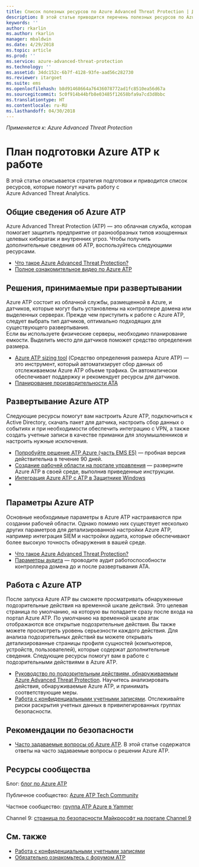 ```yaml
---
title: Список полезных ресурсов по Azure Advanced Threat Protection | Документация Майкрософт
description: В этой статье приводится перечень полезных ресурсов по Azure ATP
keywords: ''
author: rkarlin
ms.author: rkarlin
manager: mbaldwin
ms.date: 4/29/2018
ms.topic: article
ms.prod: ''
ms.service: azure-advanced-threat-protection
ms.technology: ''
ms.assetid: 34dc152c-6b7f-4128-93fe-aad56c282730
ms.reviewer: itargoet
ms.suite: ems
ms.openlocfilehash: b8d91468664a76436078772ad1fc8510ea56d67a
ms.sourcegitcommit: 5c0f914b44bfb8e03485f12658bfa9a7cd3d8bbc
ms.translationtype: HT
ms.contentlocale: ru-RU
ms.lasthandoff: 04/30/2018
---
```

*Применяется к: Azure Advanced Threat Protection*



# <a name="azure-atp-readiness-guide"></a>План подготовки Azure ATP к работе

В этой статье описывается стратегия подготовки и приводится список ресурсов, которые помогут начать работу с Azure Advanced Threat Analytics. 

## <a name="understanding-azure-atp"></a>Общие сведения об Azure ATP

Azure Advanced Threat Protection (ATP) — это облачная служба, которая помогает защитить предприятие от разнообразных типов изощренных целевых кибератак и внутренних угроз. Чтобы получить дополнительные сведения об ATP, воспользуйтесь следующими ресурсами. 
- [Что такое Azure Advanced Threat Protection?](what-is-atp.md)
- [Полное ознакомительное видео по Azure ATP](https://www.youtube.com/watch?v=KX-xpFc0sBw) 

## <a name="deployment-decisions"></a>Решения, принимаемые при развертывании

Azure ATP состоит из облачной службы, размещенной в Azure, и датчиков, которые могут быть установлены на контроллере домена или выделенных серверах. Прежде чем приступить к работе с Azure ATP, следует выбрать тип датчиков, оптимально подходящих для существующего развертывания.<br>Если вы используете физические серверы, необходимо планирование емкости. Выделить место для датчиков поможет средство определения размера. 
- [Azure ATP sizing tool](http://aka.ms/aatpsizingtool) (Средство определения размера Azure ATP) — это инструмент, который автоматизирует сбор данных об отслеживаемом Azure ATP объеме трафика. Он автоматически обеспечивает поддержку и рекомендует ресурсы для датчиков. 
- [Планирование производительности ATA](atp-capacity-planning.md)

## <a name="deploy-azure-atp"></a>Развертывание Azure ATP

Следующие ресурсы помогут вам настроить Azure ATP, подключиться к Active Directory, скачать пакет для датчика, настроить сбор данных о событиях и при необходимости обеспечить интеграцию с VPN, а также создать учетные записи в качестве приманки для злоумышленников и настроить нужные исключения. 
- [Попробуйте решение ATP Azure (часть EMS E5)](http://aka.ms/aatptrial) — пробная версия действительна в течение 90 дней.
- [Создание рабочей области на портале управления](install-atp-step1.md) — разверните Azure ATP в своей среде, выполнив приведенные инструкции.
- [Интеграция Azure ATP с ATP в Защитнике Windows](integrate-wd-atp.md)
- 
## <a name="azure-atp-settings"></a>Параметры Azure ATP

Основные необходимые параметры в Azure ATP настраиваются при создании рабочей области. Однако помимо них существует несколько других параметров для детализированной настройки Azure ATP, например интеграция SIEM и настройки аудита, которые обеспечивают более высокую точность обнаружения в вашей среде. 

- [Что такое Azure Advanced Threat Protection?](what-is-atp.md)
- [Параметры аудита](https://blogs.technet.microsoft.com/positivesecurity/2017/08/18/ata-auditing-auditpol-advanced-audit-settings-enforcement-lightweight-gateway-service-discovery/) — проводите аудит работоспособности контроллера домена до и после развертывания ATA. 

## <a name="work-with-azure-atp"></a>Работа с Azure ATP

После запуска Azure ATP вы сможете просматривать обнаруженные подозрительные действия на временной шкале действий. Это целевая страница по умолчанию, на которую вы попадаете сразу после входа на портал Azure ATP. По умолчанию на временной шкале атак отображаются все открытые подозрительные действия. Вы также можете просмотреть уровень серьезности каждого действия. Для анализа подозрительных действий вы можете открывать детализированные страницы профиля сущностей (компьютеров, устройств, пользователей), которые содержат дополнительные сведения. Следующие ресурсы помогут вам в работе с подозрительными действиями в Azure ATP. 

- [Руководство по подозрительным действиям, обнаруживаемым Azure Advanced Threat Protection](suspicious-activity-guide.md). Научитесь анализировать действия, обнаруживаемые Azure ATP, и принимать соответствующие меры.
- [Работа с конфиденциальными учетными записями](sensitive-accounts.md). Отслеживайте риски раскрытия учетных данных в привилегированных группах безопасности.

## <a name="security-best-practices"></a>Рекомендации по безопасности

- [Часто задаваемые вопросы об Azure ATP](atp-technical-faq.md). В этой статье содержатся ответы на часто задаваемые вопросы о решении Azure ATP. 
## <a name="community-resources"></a>Ресурсы сообщества

Блог: [блог по Azure ATP](https://aka.ms/aatpblog)

Публичное сообщество: [Azure ATP Tech Community](https://aka.ms/AatpCom)

Частное сообщество: [группа ATP Azure в Yammer](https://www.yammer.com/azureadvisors/#/threads/inGroup?type=in_group&feedId=9386893&view=all)

Channel 9: [страница по безопасности Майкрософт на портале Channel 9](https://channel9.msdn.com/Shows/Microsoft-Security/)



## <a name="see-also"></a>См. также

- [Работа с конфиденциальными учетными записями](sensitive-accounts.md)
- [Обязательно ознакомьтесь с форумом ATP](https://aka.ms/azureatpcommunity)